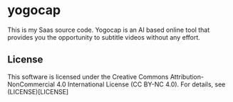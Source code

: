# yogocap

This is my Saas source code. Yogocap is an AI based online tool that provides you the opportunity to subtitle videos without any effort. 


## License 
This software is licensed under the Creative Commons Attribution-NonCommercial 4.0 International License (CC BY-NC 4.0). For details, see (LICENSE)[LICENSE]
